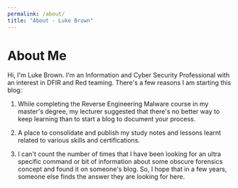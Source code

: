 ```yaml
---
permalink: /about/
title: "About - Luke Brown"
---
```

About Me
========

Hi, I'm Luke Brown. I'm an Information and Cyber Security Professional with an interest in DFIR and Red teaming. There's a few reasons I am starting this blog:

 1.  While completing the Reverse Engineering Malware course in my master's degree, my lecturer suggested that there's no better way to keep learning than to start a blog to document your process.

 2.  A place to consolidate and publish my study notes and lessons learnt related to various skills and certifications. 
 
 3.  I can't count the number of times that I have been looking for an ultra specific command or bit of information about some obscure forensics concept and found it on someone's blog. So, I hope that in a few years, someone else finds the answer they are looking for here.
